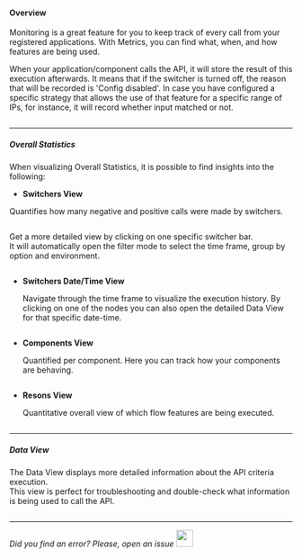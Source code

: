 #### Overview
Monitoring is a great feature for you to keep track of every call from your registered applications. With Metrics, you can find what, when, and how features are being used.

When your application/component calls the API, it will store the result of this execution afterwards. It means that if the switcher is turned off, the reason that will be recorded is 'Config disabled'. In case you have configured a specific strategy that allows the use of that feature for a specific range of IPs, for instance, it will record whether input matched or not.

<img src="[$ASSETS_LOCATION]/documentation/images/metrics/metric_bar.jpg" class="image-style shadow" alt=""/><p>

* * *

##### Overall Statistics
When visualizing Overall Statistics, it is possible to find insights into the following:
 - **Switchers View**
    
  Quantifies how many negative and positive calls were made by switchers.

  <img src="[$ASSETS_LOCATION]/documentation/images/metrics/metric_switchers.jpg" class="image-style" alt=""/><p>

  Get a more detailed view by clicking on one specific switcher bar. 
  </br>It will automatically open the filter mode to select the time frame, group by option and environment.

  <img src="[$ASSETS_LOCATION]/documentation/images/metrics/metric_filter.jpg" class="image-style shadow" alt=""/><p>

- **Switchers Date/Time View**

  Navigate through the time frame to visualize the execution history. By clicking on one of the nodes you can also open the detailed Data View for that specific date-time.

  <img src="[$ASSETS_LOCATION]/documentation/images/metrics/metric_switchers_datetime.jpg" class="image-style" alt=""/><p>


- **Components View**
 
  Quantified per component. Here you can track how your components are behaving.

  <img src="[$ASSETS_LOCATION]/documentation/images/metrics/metric_components.jpg" class="image-style" alt=""/><p>

- **Resons View**
    
  Quantitative overall view of which flow features are being executed.

  <img src="[$ASSETS_LOCATION]/documentation/images/metrics/metric_reasons.jpg" class="image-style" alt=""/><p>

* * *

##### Data View
The Data View displays more detailed information about the API criteria execution.
</br>This view is perfect for troubleshooting and double-check what information is being used to call the API.

<img src="[$ASSETS_LOCATION]/documentation/images/metrics/metric_data.jpg" class="image-style shadow" alt=""/><p>

* * *

*Did you find an error? Please, open an issue*
<a href="https://github.com/switcherapi/switcher-management/issues/new?title=fix:+[metrics.md]+-+[INSERT+SHORT+DESCRIPTION]" target="_blank">
    <img src="[$ASSETS_LOCATION]\github.svg" style="width: 30px;">
</a> 